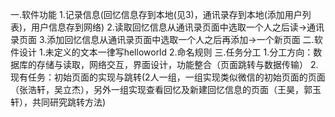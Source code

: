 一.软件功能
1.记录信息(回忆信息存到本地(见3)，通讯录存到本地(添加用户列表)，用户信息存到网络)
2.读取回忆信息从通讯录页面中选取一个人之后读->通讯录页面
3.添加回忆信息从通讯录页面中选取一个人之后再添加->一个新页面
二.软件设计
1.未定义的文本一律写helloworld
2.命名规则
三.任务分工
1.分工方向：数据库的存储与读取，网络交互，界面设计，功能整合（页面跳转与数据传输）
2.现有任务：初始页面的实现与跳转(2人一组，一组实现类似微信的初始页面的页面（张浩轩，吴立杰），另外一组实现查看回忆及新建回忆信息的页面（王昊，郭玉轩），共同研究跳转方法)


